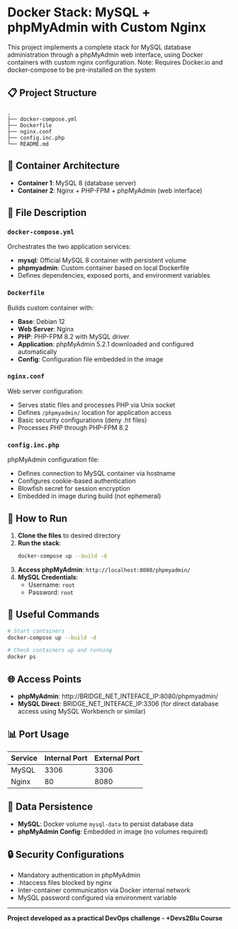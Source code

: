 # Docker Stack: MySQL + phpMyAdmin with Custom Nginx

This project implements a complete stack for MySQL database administration through a phpMyAdmin web interface, using Docker containers with custom nginx configuration.
Note: Requires Docker.io and docker-compose to be pre-installed on the system

## 📋 Project Structure

```
.
├── docker-compose.yml
├── Dockerfile  
├── nginx.conf
├── config.inc.php
└── README.md
```

## 🐳 Container Architecture

- **Container 1**: MySQL 8 (database server)
- **Container 2**: Nginx + PHP-FPM + phpMyAdmin (web interface)

## 📁 File Description

### `docker-compose.yml`
Orchestrates the two application services:
- **mysql**: Official MySQL 8 container with persistent volume
- **phpmyadmin**: Custom container based on local Dockerfile
- Defines dependencies, exposed ports, and environment variables

### `Dockerfile`
Builds custom container with:
- **Base**: Debian 12
- **Web Server**: Nginx 
- **PHP**: PHP-FPM 8.2 with MySQL driver
- **Application**: phpMyAdmin 5.2.1 downloaded and configured automatically
- **Config**: Configuration file embedded in the image

### `nginx.conf`
Web server configuration:
- Serves static files and processes PHP via Unix socket
- Defines `/phpmyadmin/` location for application access
- Basic security configurations (deny .ht files)
- Processes PHP through PHP-FPM 8.2

### `config.inc.php`
phpMyAdmin configuration file:
- Defines connection to MySQL container via hostname
- Configures cookie-based authentication
- Blowfish secret for session encryption
- Embedded in image during build (not ephemeral)

## 🚀 How to Run

1. **Clone the files** to desired directory
2. **Run the stack**:
   ```bash
   docker-compose up --build -d
   ```
3. **Access phpMyAdmin**: `http://localhost:8080/phpmyadmin/`
4. **MySQL Credentials**:
   - Username: `root`
   - Password: `root`

## 🔧 Useful Commands

```bash
# Start containers
docker-compose up --build -d

# Check containers up and running
docker ps
```

## 🌐 Access Points

- **phpMyAdmin**: http://BRIDGE_NET_INTEFACE_IP:8080/phpmyadmin/
- **MySQL Direct**: BRIDGE_NET_INTEFACE_IP:3306 (for direct database access using MySQL Workbench or similar)

## 📊 Port Usage

| Service | Internal Port | External Port |
|---------|---------------|---------------|
| MySQL | 3306 | 3306 |
| Nginx | 80 | 8080 |

## 💾 Data Persistence

- **MySQL**: Docker volume `mysql-data` to persist database data
- **phpMyAdmin Config**: Embedded in image (no volumes required)

## 🔒 Security Configurations

- Mandatory authentication in phpMyAdmin
- .htaccess files blocked by nginx  
- Inter-container communication via Docker internal network
- MySQL password configured via environment variable

---

**Project developed as a practical DevOps challenge - +Devs2Blu Course**

